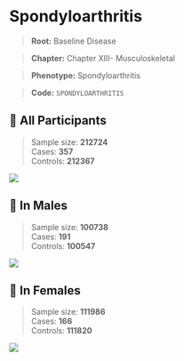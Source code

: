 # Spondyloarthritis

> **Root:** Baseline Disease  

> **Chapter:** Chapter XIII- Musculoskeletal  

> **Phenotype:** Spondyloarthritis  

> **Code:** `SPONDYLOARTHRITIS`

## 🧪 All Participants  
> Sample size: **212724**  
> Cases: **357**  
> Controls: **212367**
<img src="/Disease/Figures/ALL/Baseline/SPONDYLOARTHRITIS.png"/>
<CsvTable src="/Disease/Data/ALL/Baseline/LG_SPONDYLOARTHRITIS.csv" label="🔍 View full results" />

## 👨 In Males  
> Sample size: **100738**  
> Cases: **191**  
> Controls: **100547**
<img src="/Disease/Figures/Male/Baseline/SPONDYLOARTHRITIS.png"/>
<CsvTable src="/Disease/Data/Male/Baseline/LG_SPONDYLOARTHRITIS.csv" label="🔍 View full results" />

## 👩 In Females  
> Sample size: **111986**  
> Cases: **166**  
> Controls: **111820**
<img src="/Disease/Figures/Female/Baseline/SPONDYLOARTHRITIS.png"/>
<CsvTable src="/Disease/Data/Female/Baseline/LG_SPONDYLOARTHRITIS.csv" label="🔍 View full results" />
